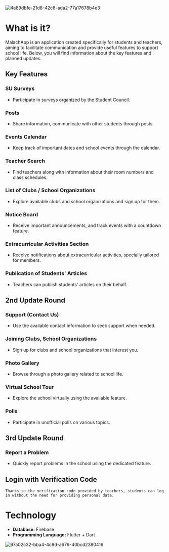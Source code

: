 
![4a89dbfe-21d8-42c8-ada2-77a17678b4e3](https://github.com/Duracyq/malachApp/assets/92056669/fc881670-ebb3-4e95-906f-b329c0b5c8f1)

# What is it?
    
MalachApp is an application created specifically for students and teachers, aiming to facilitate communication and provide useful features to support school life. Below, you will find information about the key features and planned updates.

## Key Features
### SU Surveys
- Participate in surveys organized by the Student Council.

### Posts
- Share information, communicate with other students through posts.

### Events Calendar
- Keep track of important dates and school events through the calendar.

### Teacher Search
- Find teachers along with information about their room numbers and class schedules.

### List of Clubs / School Organizations
- Explore available clubs and school organizations and sign up for them.

### Notice Board
- Receive important announcements, and track events with a countdown feature.

### Extracurricular Activities Section
- Receive notifications about extracurricular activities, specially tailored for members.

### Publication of Students' Articles
- Teachers can publish students' articles on their behalf.

## 2nd Update Round
### Support (Contact Us)
- Use the available contact information to seek support when needed.

### Joining Clubs, School Organizations
- Sign up for clubs and school organizations that interest you.

### Photo Gallery
- Browse through a photo gallery related to school life.

### Virtual School Tour
- Explore the school virtually using the available feature.

### Polls
- Participate in unofficial polls on various topics.
## 3rd Update Round
### Report a Problem
- Quickly report problems in the school using the dedicated feature.

## Login with Verification Code
```Thanks to the verification code provided by teachers, students can log in without the need for providing personal data.```

# Technology
- **Database:** Firebase
- **Programming Language:** Flutter + Dart

![97a02c32-bba4-4c8d-a679-40bcd2380419](https://github.com/Duracyq/malachApp/assets/92056669/d06cf2cd-758f-4192-8f9b-31c28d58287b)
